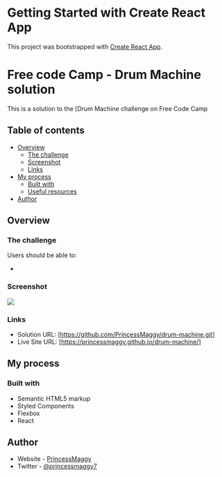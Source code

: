 # Getting Started with Create React App

This project was bootstrapped with [Create React App](https://github.com/facebook/create-react-app).

# Free code Camp - Drum Machine solution

This is a solution to the [Drum Machine challenge on Free Code Camp

## Table of contents

- [Overview](#overview)
  - [The challenge](#the-challenge)
  - [Screenshot](#screenshot)
  - [Links](#links)
- [My process](#my-process)
  - [Built with](#built-with)
  - [Useful resources](#useful-resources)
- [Author](#author)


## Overview

### The challenge

Users should be able to:

- 

### Screenshot

![](./screenshot.jpg)



### Links

- Solution URL: [https://github.com/PrincessMaggy/drum-machine.git]
- Live Site URL: [https://princessmaggy.github.io/drum-machine/]

## My process

### Built with

- Semantic HTML5 markup
- Styled Components
- Flexbox
- React


## Author

- Website - [PrincessMaggy](https://princessmaggy.github.io/my-portfolio/)
- Twitter - [@princessmaggy7](https://www.twitter.com/princessmaggy7)
